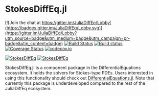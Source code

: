 # StokesDiffEq.jl

[![Join the chat at https://gitter.im/JuliaDiffEq/Lobby](https://badges.gitter.im/JuliaDiffEq/Lobby.svg)](https://gitter.im/JuliaDiffEq/Lobby?utm_source=badge&utm_medium=badge&utm_campaign=pr-badge&utm_content=badge)
[![Build Status](https://travis-ci.org/JuliaDiffEq/StokesDiffEq.jl.svg?branch=master)](https://travis-ci.org/JuliaDiffEq/StokesDiffEq.jl)
[![Build status](https://ci.appveyor.com/api/projects/status/nsfk6s9s9vwg86fb?svg=true)](https://ci.appveyor.com/project/ChrisRackauckas/stokesdiffeq-jl)
[![Coverage Status](https://coveralls.io/repos/github/JuliaDiffEq/StokesDiffEq/badge.svg)](https://coveralls.io/github/JuliaDiffEq/StokesDiffEq)
[![codecov.io](http://codecov.io/github/ChrisRackauckas/StokesDiffEq.jl/coverage.svg?branch=master)](http://codecov.io/github/ChrisRackauckas/StokesDiffEq.jl?branch=master)

[![StokesDiffEq](http://pkg.julialang.org/badges/StokesDiffEq_0.5.svg)](http://pkg.julialang.org/?pkg=StokesDiffEq)
[![StokesDiffEq](http://pkg.julialang.org/badges/StokesDiffEq_0.6.svg)](http://pkg.julialang.org/?pkg=StokesDiffEq)

StokesDiffEq.jl is a component package in the DifferentialEquations ecosystem. It holds the
solvers for Stokes-type PDEs. Users interested in using this
functionality should check out [DifferentialEquations.jl](https://github.com/JuliaDiffEq/DifferentialEquations.jl).
Note that currently this package is underdeveloped compared to the rest of the
JuliaDiffEq ecosystem.
